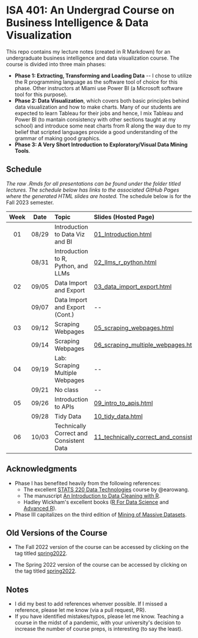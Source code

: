 # ISA 401: An Undergrad Course on Business Intelligence & Data Visualization
This repo contains my lecture notes (created in R Markdown) for an undergraduate business intelligence and data visualization course. The course is divided into three main phases:  
  - **Phase 1: Extracting, Transforming and Loading Data** -- I chose to utilize the R programming language as the software tool of choice for this phase. Other instructors at Miami use Power BI (a Microsoft software tool for this purpose).  
  - **Phase 2: Data Visualization**, which covers both basic principles behind data visualization and how to make charts. Many of our students are expected to learn Tableau for their jobs and hence, I mix Tableau and Power BI (to mantain consistency with other sections taught at my school) and introduce some neat charts from R along the way due to my belief that scripted languages provide a good understanding of the grammar of making good graphics.  
  - **Phase 3: A Very Short Introduction to Exploratory/Visual Data Mining Tools**.

## Schedule

*The raw .Rmds for all presentations can be found under the folder titled lectures. The schedule below has links to the associated GitHub Pages where the generated HTML slides are hosted.* The schedule below is for the Fall 2023 semester. 

| Week          | Date        | Topic                                  | Slides (Hosted Page) | Slides (PDF) | Slides (PPTX)
| :---:        |    :----:   |          :---                           | :---                 | :---         | :--  |
| 01           |    08/29     | Introduction to Data Viz and BI        | [01_Introduction.html](https://fmegahed.github.io/isa401/fall2023/class01/01_Introduction.html) | [01_Introduction.pdf](https://github.com/fmegahed/isa401/raw/main/pdfs/01_introduction.pdf) | [01_Introduction.pptx](https://github.com/fmegahed/isa401/raw/main/ppts/01_introduction.pptx) |
|            |    08/31     | Introduction to R, Python, and LLMs      | [02_llms_r_python.html](https://fmegahed.github.io/isa401/fall2023/class02/02_llms_r_python.html) | [02_llms_r_python.pdf](https://github.com/fmegahed/isa401/raw/main/pdfs/02_llms_r_python.pdf) | [02_llms_r_python.pptx](https://github.com/fmegahed/isa401/raw/main/ppts/02_llms_r_python.pptx) |
|     02       |    09/05     | Data Import and Export     | [03_data_import_export.html](https://fmegahed.github.io/isa401/fall2023/class03/03_data_import_export.html) | [03_data_import_export.pdf](https://github.com/fmegahed/isa401/raw/main/pdfs/03_data_import_export.pdf) | [03_data_import_export.pptx](https://github.com/fmegahed/isa401/raw/main/ppts/03_data_import_export.pptx) |
|            |    09/07     | Data Import and Export (Cont.)     | -- | -- | -- |
|     03       |    09/12     | Scraping Webpages     | [05_scraping_webpages.html](https://fmegahed.github.io/isa401/fall2023/class04/04_scraping_webpages.html) | [05_scraping_webpages.pdf](https://github.com/fmegahed/isa401/raw/main/pdfs/04_scraping_webpages.pdf) | [05_scraping_webpages.pptx](https://github.com/fmegahed/isa401/raw/main/ppts/04_scraping_webpages.pptx) |
|         |    09/14     | Scraping Webpages     | [06_scraping_multiple_webpages.html](https://fmegahed.github.io/isa401/fall2023/class06/06_scraping_multiple_webpages.html) | [06_scraping_multiple_webpages.pdf](https://github.com/fmegahed/isa401/raw/main/pdfs/06_scraping_multiple_webpages.pdf) | [06_scraping_multiple_webpages.pptx](https://github.com/fmegahed/isa401/raw/main/ppts/06_scraping_multiple_webpages.pptx) |
|     04       |    09/19     | Lab: Scraping Multiple Webpages     | -- | -- | --|
|         |    09/21     | No class     | -- | -- | --|
|     05       |    09/26     | Introduction to APIs    | [09_intro_to_apis.html](https://fmegahed.github.io/isa401/fall2023/class09/09_intro_to_apis.html) | [09_intro_to_apis.pdf](https://github.com/fmegahed/isa401/raw/main/pdfs/09_intro_to_apis.pdf) | [09_intro_to_apis.pptx](https://github.com/fmegahed/isa401/raw/main/ppts/09_intro_to_apis.pptx) |
|            |    09/28     | Tidy Data    | [10_tidy_data.html](https://fmegahed.github.io/isa401/fall2023/class10/10_tidy_data.html) | [10_tidy_data.pdf](https://github.com/fmegahed/isa401/raw/main/pdfs/10_tidy_data.pdf) | [10_tidy_data.pptx](https://github.com/fmegahed/isa401/raw/main/ppts/10_tidy_data.pptx) |
|     06       |    10/03     | Technically Correct and Consistent Data    | [11_technically_correct_and_consistent_data.html](https://fmegahed.github.io/isa401/fall2023/class11/11_technically_correct_and_consistent_data.html) | [11_technically_correct_and_consistent_data.pdf](https://github.com/fmegahed/isa401/raw/main/pdfs/11_technically_correct_and_consistent_data.pdf) | [11_technically_correct_and_consistent_data.pptx](https://github.com/fmegahed/isa401/raw/main/ppts/11_technically_correct_and_consistent_data.pptx) |


## Acknowledgments
 * Phase I has benefited heavily from the following references:   
     + The excellent  [STATS 220 Data Technologies](https://stats220.earo.me/) course by @earowang.  
     + The manuscript [An Introduction to Data Cleaning with R](https://cran.r-project.org/doc/contrib/de_Jonge+van_der_Loo-Introduction_to_data_cleaning_with_R.pdf).  
     + Hadley Wickham's excellent books ([R For Data Science](https://r4ds.had.co.nz/) and [Advanced R](https://adv-r.hadley.nz/)).
* Phase III capitalizes on the third edition of [Mining of Massive Datasets](http://www.mmds.org/).  



## Old Versions of the Course 

* The Fall 2022 version of the course can be accessed by clicking on the tag titled [spring2022](https://github.com/fmegahed/isa401/releases/tag/fall2022). 

* The Spring 2022 version of the course can be accessed by clicking on the tag titled [spring2022](https://github.com/fmegahed/isa401/releases/tag/spring2022).

## Notes
 * I did my best to add references whenver possible. If I missed a reference, please let me know (via a pull request, PR).
 * If you have identified mistakes/typos, please let me know. Teaching a course in the midst of a pandemic, with your university's decision to increase the number of course preps, is interesting (to say the least).  
